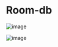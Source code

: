 # Room-db

![image](https://github.com/ayoubrakine/Room-db/assets/117600764/c1bb3b38-d521-4241-ad82-1ec78a399823)

![image](https://github.com/ayoubrakine/Room-db/assets/117600764/69f7e719-03ad-4212-a1e0-d461e26bf73b)

